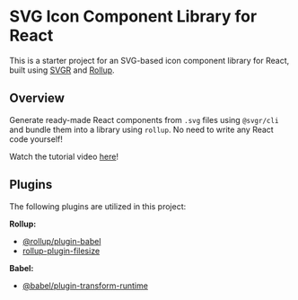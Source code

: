 # SVG Icon Component Library for React

This is a starter project for an SVG-based icon component library for React, built using [SVGR](https://react-svgr.com/) and [Rollup](https://rollupjs.org/).

## Overview

Generate ready-made React components from `.svg` files using `@svgr/cli` and bundle them into a library using `rollup`. No need to write any React code yourself!

Watch the tutorial video [here](https://youtu.be/v0ZLEy1SE-A)!

## Plugins

The following plugins are utilized in this project:

**Rollup:**
- [@rollup/plugin-babel](https://github.com/rollup/plugins/tree/master/packages/babel)
- [rollup-plugin-filesize](https://github.com/ritz078/rollup-plugin-filesize)

**Babel:**
- [@babel/plugin-transform-runtime](https://babeljs.io/docs/en/babel-plugin-transform-runtime)
